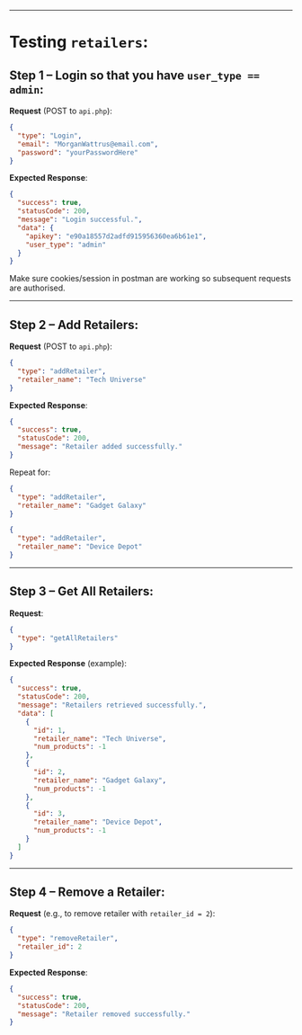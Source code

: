 
---

# Testing `retailers`:

## Step 1 – Login so that you have `user_type == admin`:

**Request** (POST to `api.php`):

```json
{
  "type": "Login",
  "email": "MorganWattrus@email.com",
  "password": "yourPasswordHere"
}
```

**Expected Response**:

```json
{
  "success": true,
  "statusCode": 200,
  "message": "Login successful.",
  "data": {
    "apikey": "e90a18557d2adfd915956360ea6b61e1",
    "user_type": "admin"
  }
}
```

 Make sure cookies/session in  postman are working so subsequent requests are authorised.

---

## Step 2 – Add Retailers:
**Request** (POST to `api.php`):

```json
{
  "type": "addRetailer",
  "retailer_name": "Tech Universe"
}
```

**Expected Response**:

```json
{
  "success": true,
  "statusCode": 200,
  "message": "Retailer added successfully."
}
```

Repeat for:

```json
{
  "type": "addRetailer",
  "retailer_name": "Gadget Galaxy"
}
```

```json
{
  "type": "addRetailer",
  "retailer_name": "Device Depot"
}
```

---

## Step 3 – Get All Retailers:

**Request**:

```json
{
  "type": "getAllRetailers"
}
```

**Expected Response** (example):

```json
{
  "success": true,
  "statusCode": 200,
  "message": "Retailers retrieved successfully.",
  "data": [
    {
      "id": 1,
      "retailer_name": "Tech Universe",
      "num_products": -1
    },
    {
      "id": 2,
      "retailer_name": "Gadget Galaxy",
      "num_products": -1
    },
    {
      "id": 3,
      "retailer_name": "Device Depot",
      "num_products": -1
    }
  ]
}
```

---

## Step 4 – Remove a Retailer:

**Request** (e.g., to remove retailer with `retailer_id = 2`):

```json
{
  "type": "removeRetailer",
  "retailer_id": 2
}
```

**Expected Response**:

```json
{
  "success": true,
  "statusCode": 200,
  "message": "Retailer removed successfully."
}
```
